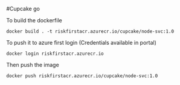 #Cupcake go

To build the dockerfile

`docker build . -t riskfirstacr.azurecr.io/cupcake/node-svc:1.0`

To push it to azure first login (Credentials available in portal)

`docker login riskfirstacr.azurecr.io`

Then push the image

`docker push riskfirstacr.azurecr.io/cupcake/node-svc:1.0`